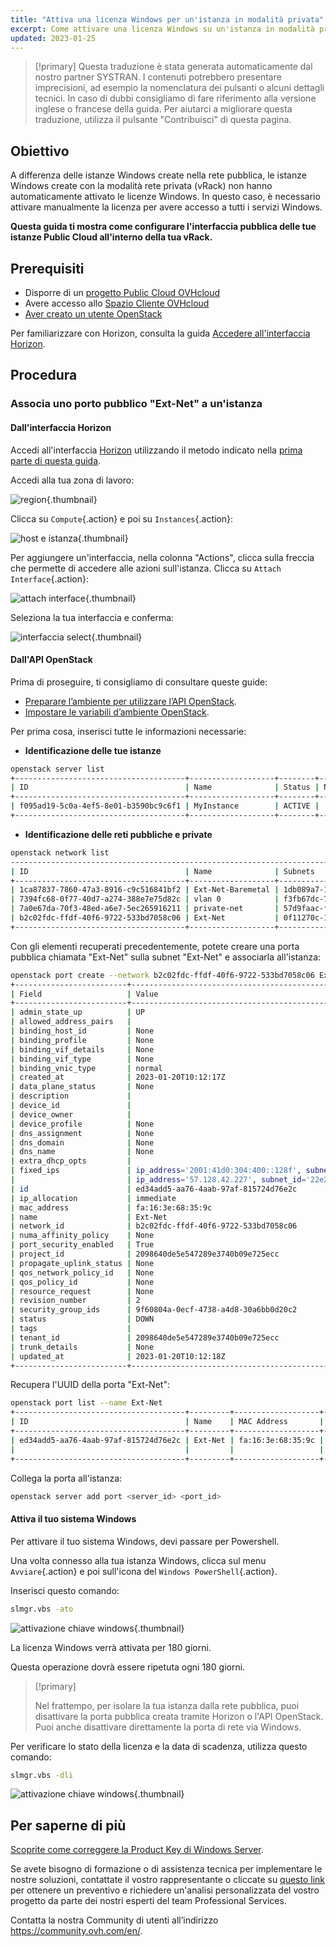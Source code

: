 ```yaml
---
title: "Attiva una licenza Windows per un'istanza in modalità privata"
excerpt: Come attivare una licenza Windows su un'istanza in modalità privata
updated: 2023-01-25
---
```


> [!primary]
> Questa traduzione è stata generata automaticamente dal nostro partner SYSTRAN. I contenuti potrebbero presentare imprecisioni, ad esempio la nomenclatura dei pulsanti o alcuni dettagli tecnici. In caso di dubbi consigliamo di fare riferimento alla versione inglese o francese della guida. Per aiutarci a migliorare questa traduzione, utilizza il pulsante "Contribuisci" di questa pagina.
>

## Obiettivo

A differenza delle istanze Windows create nella rete pubblica, le istanze Windows create con la modalità rete privata (vRack) non hanno automaticamente attivato le licenze Windows.
In questo caso, è necessario attivare manualmente la licenza per avere accesso a tutti i servizi Windows.

**Questa guida ti mostra come configurare l'interfaccia pubblica delle tue istanze Public Cloud all'interno della tua vRack.**

## Prerequisiti

- Disporre di un [progetto Public Cloud OVHcloud](/pages/public_cloud/compute/create_a_public_cloud_project)
- Avere accesso allo [Spazio Cliente OVHcloud](https://www.ovh.com/auth/?action=gotomanager&from=https://www.ovh.it/&ovhSubsidiary=it)
- [Aver creato un utente OpenStack](/pages/public_cloud/compute/create_and_delete_a_user)

Per familiarizzare con Horizon, consulta la guida [Accedere all'interfaccia Horizon](/pages/public_cloud/compute/introducing_horizon).

## Procedura

### Associa uno porto pubblico "Ext-Net" a un'istanza

#### Dall'interfaccia Horizon

Accedi all'interfaccia [Horizon](https://horizon.cloud.ovh.net/auth/login/) utilizzando il metodo indicato nella [prima parte di questa guida](/pages/public_cloud/public_cloud_network_services/getting-started-07-creating-vrack#interfaccia-horizon).

Accedi alla tua zona di lavoro:

![region](images/horizon1.png){.thumbnail}

Clicca su `Compute`{.action} e poi su `Instances`{.action}:

![host e istanza](images/horizon2.png){.thumbnail}

Per aggiungere un'interfaccia, nella colonna "Actions",  clicca sulla freccia che permette di accedere alle azioni sull'istanza. Clicca su `Attach Interface`{.action}:

![attach interface](images/horizon3.png){.thumbnail}

Seleziona la tua interfaccia e conferma:

![interfaccia select](images/attachinterfacehorizon.png){.thumbnail}

#### Dall'API OpenStack

Prima di proseguire, ti consigliamo di consultare queste guide:

- [Preparare l’ambiente per utilizzare l’API OpenStack](/pages/public_cloud/compute/prepare_the_environment_for_using_the_openstack_api).
- [Impostare le variabili d’ambiente OpenStack](/pages/public_cloud/compute/loading_openstack_environment_variables).

Per prima cosa, inserisci tutte le informazioni necessarie:

- **Identificazione delle tue istanze**

```bash
openstack server list
+--------------------------------------+-------------------+--------+---------------------------------------------------------------------+----------------------------------------+----------+
| ID                                   | Name              | Status | Networks                                                            | Image                                  | Flavor   |
+--------------------------------------+-------------------+--------+---------------------------------------------------------------------+----------------------------------------+----------+
| f095ad19-5c0a-4ef5-8e01-b3590bc9c6f1 | MyInstance        | ACTIVE |                                                                     | Windows Server 2016 Standard (Desktop) | win-b2-7 |
+--------------------------------------+-------------------+--------+---------------------------------------------------------------------+----------------------------------------+----------+
```

- **Identificazione delle reti pubbliche e private**

```bash
openstack network list
-----------------------------------------------------------------------------------------+
| ID                                   | Name              | Subnets                                                                                                                                                                                                                                                                  |
+--------------------------------------+-------------------+--------------------------------------------------------------------------------------------------------------------------------------------------------------------------------------------------------------------------------------------------------------------------+
| 1ca87837-7860-47a3-8916-c9c516841bf2 | Ext-Net-Baremetal | 1db089a7-1bd9-449f-8e3b-4ea61e666320, 4a614403-b8aa-4291-bd59-0cb2c81c4deb                                                                                                                                                                                               |
| 7394fc68-0f77-40d7-a274-388e7e75d82c | vlan 0            | f3fb67dc-7419-49da-b26c-7f64c480eb63                                                                                                                                                                                                                                     |
| 7a0e67da-70f3-48ed-a6e7-5ec265916211 | private-net       | 57d9faac-f01c-43a2-8866-d9b1dd02cb9e, 5cb270a9-3795-4286-96fe-f3bfa3a328e5                                                                                                                                                                                               |
| b2c02fdc-ffdf-40f6-9722-533bd7058c06 | Ext-Net           | 0f11270c-1113-4d4f-98de-eba83445d962, 1a6c6b72-88e9-4e94-ac8b-61e6dbc4792c, 22e2d853-1b86-48f3-8596-9d12c7693dc7, 4aa6cac1-d5cd-4e25-b14b-7573aeabcab1, 7d6352a6-dbed-4628-a029-fcc3986ae7d6, 9f989c4b-c441-4678-b395-e082c300356e, b072b17b-ef1d-4881-98c7-e0d6a1c3dcea|
+--------------------------------------+-------------------+--------------------------------------------------------------------------------------------------------------------------------------------------------------------------------------------------------------------------------------------------------------------------+
```

Con gli elementi recuperati precedentemente, potete creare una porta pubblica chiamata "Ext-Net" sulla subnet "Ext-Net" e associarla all'istanza:

```bash
openstack port create --network b2c02fdc-ffdf-40f6-9722-533bd7058c06 Ext-Net
+-------------------------+----------------------------------------------------------------------------------------+
| Field                   | Value                                                                                  |
+-------------------------+----------------------------------------------------------------------------------------+
| admin_state_up          | UP                                                                                     |
| allowed_address_pairs   |                                                                                        |
| binding_host_id         | None                                                                                   |
| binding_profile         | None                                                                                   |
| binding_vif_details     | None                                                                                   |
| binding_vif_type        | None                                                                                   |
| binding_vnic_type       | normal                                                                                 |
| created_at              | 2023-01-20T10:12:17Z                                                                   |
| data_plane_status       | None                                                                                   |
| description             |                                                                                        |
| device_id               |                                                                                        |
| device_owner            |                                                                                        |
| device_profile          | None                                                                                   |
| dns_assignment          | None                                                                                   |
| dns_domain              | None                                                                                   |
| dns_name                | None                                                                                   |
| extra_dhcp_opts         |                                                                                        |
| fixed_ips               | ip_address='2001:41d0:304:400::128f', subnet_id='4aa6cac1-d5cd-4e25-b14b-7573aeabcab1' |
|                         | ip_address='57.128.42.227', subnet_id='22e2d853-1b86-48f3-8596-9d12c7693dc7'           |
| id                      | ed34add5-aa76-4aab-97af-815724d76e2c                                                   |
| ip_allocation           | immediate                                                                              |
| mac_address             | fa:16:3e:68:35:9c                                                                      |
| name                    | Ext-Net                                                                                |
| network_id              | b2c02fdc-ffdf-40f6-9722-533bd7058c06                                                   |
| numa_affinity_policy    | None                                                                                   |
| port_security_enabled   | True                                                                                   |
| project_id              | 2098640de5e547289e3740b09e725ecc                                                       |
| propagate_uplink_status | None                                                                                   |
| qos_network_policy_id   | None                                                                                   |
| qos_policy_id           | None                                                                                   |
| resource_request        | None                                                                                   |
| revision_number         | 2                                                                                      |
| security_group_ids      | 9f60804a-0ecf-4738-a4d8-30a6bb0d20c2                                                   |
| status                  | DOWN                                                                                   |
| tags                    |                                                                                        |
| tenant_id               | 2098640de5e547289e3740b09e725ecc                                                       |
| trunk_details           | None                                                                                   |
| updated_at              | 2023-01-20T10:12:18Z                                                                   |
+-------------------------+----------------------------------------------------------------------------------------+
```

Recupera l'UUID della porta "Ext-Net":

```bash
openstack port list --name Ext-Net
+--------------------------------------+---------+-------------------+---------------------------------------------------------------------------------------+--------+
| ID                                   | Name    | MAC Address       | Fixed IP Addresses                                                                    | Status |
+--------------------------------------+---------+-------------------+---------------------------------------------------------------------------------------+--------+
| ed34add5-aa76-4aab-97af-815724d76e2c | Ext-Net | fa:16:3e:68:35:9c | ip_address='2001:41d0:304:400::128f', subnet_id='4aa6cac1-d5cd-4e25-b14b-7573aeabcab1'| DOWN   |
|                                      |         |                   | ip_address='57.128.42.227', subnet_id='22e2d853-1b86-48f3-8596-9d12c7693dc7'          |        |
+--------------------------------------+---------+-------------------+---------------------------------------------------------------------------------------+--------+
```

Collega la porta all'istanza:

```bash
openstack server add port <server_id> <port_id>
```

#### Attiva il tuo sistema Windows

Per attivare il tuo sistema Windows, devi passare per Powershell.

Una volta connesso alla tua istanza Windows, clicca sul menu `Avviare`{.action} e poi sull'icona del `Windows PowerShell`{.action}.

Inserisci questo comando:

```bash
slmgr.vbs -ato
```

![attivazione chiave windows](images/windowsactivation1.png){.thumbnail}

La licenza Windows verrà attivata per 180 giorni.

Questa operazione dovrà essere ripetuta ogni 180 giorni.

> [!primary]
>
> Nel frattempo, per isolare la tua istanza dalla rete pubblica, puoi disattivare la porta pubblica creata tramite Horizon o l'API OpenStack.
> Puoi anche disattivare direttamente la porta di rete via Windows.
>

Per verificare lo stato della licenza e la data di scadenza, utilizza questo comando:

```bash
slmgr.vbs -dli
```

![attivazione chiave windows](images/windowsactivation2.png){.thumbnail}

## Per saperne di più

[Scoprite come correggere la Product Key di Windows Server](/pages/bare_metal_cloud/dedicated_servers/windows_key).

Se avete bisogno di formazione o di assistenza tecnica per implementare le nostre soluzioni, contattate il vostro rappresentante o cliccate su [questo link](https://www.ovhcloud.com/it/professional-services/) per ottenere un preventivo e richiedere un'analisi personalizzata del vostro progetto da parte dei nostri esperti del team Professional Services.

Contatta la nostra Community di utenti all’indirizzo <https://community.ovh.com/en/>.